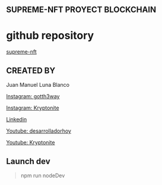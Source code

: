 ## SUPREME-NFT PROYECT BLOCKCHAIN
# github repository

  [supreme-nft](https://github.com/JUANLUNABLANCO/supreme-nft)

## CREATED BY

Juan Manuel Luna Blanco

[Instagram: gotth3way](https://www.instagram.com/gotth3way.apis/)

[Instagram: Kryptonite](https://www.instagram.com/kryptonite.original/)

[Linkedin](https://www.linkedin.com/in/juan-manuel-luna-blanco-180a1570/)

[Youtube: desarrolladorhoy](https://www.youtube.com/channel/UCSEwIRkDJxLkbvKHOAcw_Xw)

[Youtube: Kryptonite](https://www.youtube.com/channel/UCSEwIRkDJxLkbvKHOAcw_Xw)

## Launch dev

> npm run nodeDev


